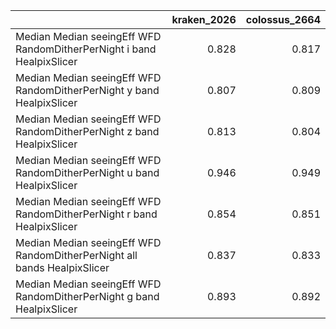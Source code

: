 |                                                                          |   kraken_2026 |   colossus_2664 |
|:-------------------------------------------------------------------------|--------------:|----------------:|
| Median Median seeingEff WFD RandomDitherPerNight i band HealpixSlicer    |         0.828 |           0.817 |
| Median Median seeingEff WFD RandomDitherPerNight y band HealpixSlicer    |         0.807 |           0.809 |
| Median Median seeingEff WFD RandomDitherPerNight z band HealpixSlicer    |         0.813 |           0.804 |
| Median Median seeingEff WFD RandomDitherPerNight u band HealpixSlicer    |         0.946 |           0.949 |
| Median Median seeingEff WFD RandomDitherPerNight r band HealpixSlicer    |         0.854 |           0.851 |
| Median Median seeingEff WFD RandomDitherPerNight all bands HealpixSlicer |         0.837 |           0.833 |
| Median Median seeingEff WFD RandomDitherPerNight g band HealpixSlicer    |         0.893 |           0.892 |
